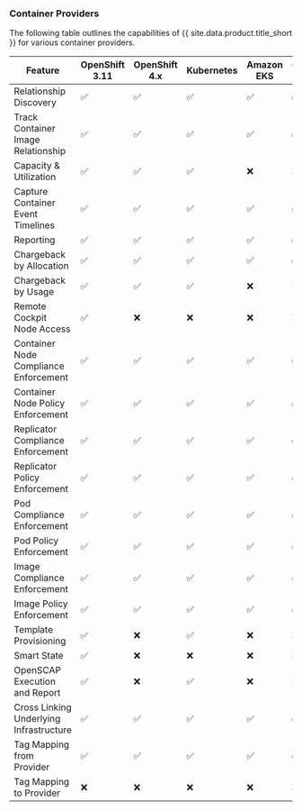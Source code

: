 ### Container Providers

The following table outlines the capabilities of {{ site.data.product.title_short }} for various container providers.

| Feature                                 | OpenShift 3.11 | OpenShift 4.x | Kubernetes | Amazon EKS           | Google GKE | Azure AKS | Oracle OKE |
| --------------------------------------- | -------------- |-------------- | ---------- | -------------------- | ---------- | --------- | ---------- |
| Relationship Discovery                  | ✅             | ✅            | ✅         | ✅                   |✅          |✅         |✅          |
| Track Container Image Relationship      | ✅             | ✅            | ✅         | ✅                   |✅          |✅         |✅          |
| Capacity & Utilization                  | ✅             | ✅            | ✅         | ❌                   |❌          |❌         |❌          |
| Capture Container Event Timelines       | ✅             | ✅            | ✅         | ✅                   |✅          |✅         |✅          |
| Reporting                               | ✅             | ✅            | ✅         | ✅                   |✅          |✅         |✅          |
| Chargeback by Allocation                | ✅             | ✅            | ✅         | ✅                   |✅          |✅         |✅          |
| Chargeback by Usage                     | ✅             | ✅            | ✅         | ❌                   |❌          |❌         |❌          |
| Remote Cockpit Node Access              | ✅             | ❌            | ❌         | ❌                   |❌          |❌         |❌          |
| Container Node Compliance Enforcement   | ✅             | ✅            | ✅         | ✅                   |✅          |✅         |✅          |
| Container Node Policy Enforcement       | ✅             | ✅            | ✅         | ✅                   |✅          |✅         |✅          |
| Replicator Compliance Enforcement       | ✅             | ✅            | ✅         | ✅                   |✅          |✅         |✅          |
| Replicator Policy Enforcement           | ✅             | ✅            | ✅         | ✅                   |✅          |✅         |✅          |
| Pod Compliance Enforcement              | ✅             | ✅            | ✅         | ✅                   |✅          |✅         |✅          |
| Pod Policy Enforcement                  | ✅             | ✅            | ✅         | ✅                   |✅          |✅         |✅          |
| Image Compliance Enforcement            | ✅             | ✅            | ✅         | ✅                   |✅          |✅         |✅          |
| Image Policy Enforcement                | ✅             | ✅            | ✅         | ✅                   |✅          |✅         |✅          |
| Template Provisioning                   | ✅             | ❌            | ✅         | ❌                   |❌          |❌         |❌          |
| Smart State                             | ✅             | ❌            | ❌         | ❌                   |❌          |❌         |❌          |
| OpenSCAP Execution and Report           | ✅             | ❌            | ✅         | ❌                   |❌          |❌         |❌          |
| Cross Linking Underlying Infrastructure | ✅             | ✅            | ✅         | ✅                   |✅          |✅         |✅          |
| Tag Mapping from Provider               | ✅             | ✅            | ✅         | ✅                   |✅          |✅         |✅          |
| Tag Mapping to Provider                 | ❌             | ❌            | ❌         | ❌                   |❌          |❌         |❌          |
